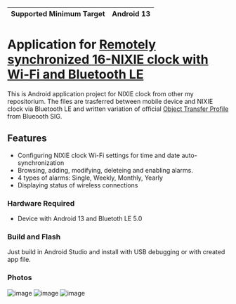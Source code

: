 | Supported Minimum Target | Android 13 |
| ------------------------ | ---------- |

# Application for [Remotely synchronized 16-NIXIE clock with Wi-Fi and Bluetooth LE](https://github.com/PifkoPafko/esp_nixie_v2)

This is Android application project for NIXIE clock from other my repositorium. The files are trasferred between mobile device and NIXIE clock via Bluetooth LE and written variation of official [Object Transfer Profile](https://www.bluetooth.com/specifications/specs/object-transfer-profile-1-0/) from Blueooth SIG.

## Features

- Configuring NIXIE clock Wi-Fi settings for time and date auto-synchronization
- Browsing, adding, modifying, deleteing and enabling alarms.
- 4 types of alarms: Single, Weekly, Monthly, Yearly
- Displaying status of wireless connections

### Hardware Required

* Device with Android 13 and Bluetoth LE 5.0

### Build and Flash

Just build in Android Studio and install with USB debugging or with created app file.

### Photos
![image](https://github.com/PifkoPafko/android_nixie_v2/assets/65284616/f56395fb-49b4-491d-92e3-d425f2bc767b) 
![image](https://github.com/PifkoPafko/android_nixie_v2/assets/65284616/d7eb2d68-2688-4271-97b0-beab7ac83ace) 
![image](https://github.com/PifkoPafko/android_nixie_v2/assets/65284616/fcd61b9a-1e67-4194-823a-1c9e0bac0df8)


